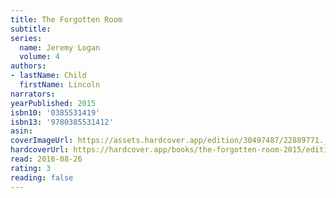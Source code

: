 ```yaml
---
title: The Forgotten Room
subtitle:
series:
  name: Jeremy Logan
  volume: 4
authors:
- lastName: Child
  firstName: Lincoln
narrators:
yearPublished: 2015
isbn10: '0385531419'
isbn13: '9780385531412'
asin:
coverImageUrl: https://assets.hardcover.app/edition/30497487/22889771._SX98_.jpg
hardcoverUrl: https://hardcover.app/books/the-forgotten-room-2015/editions/31497065
read: 2016-08-26
rating: 3
reading: false
---
```

